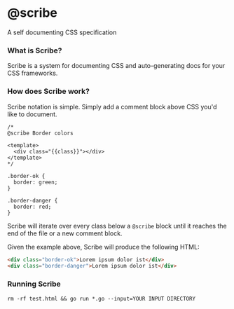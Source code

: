 # @scribe
A self documenting CSS specification

### What is Scribe?
Scribe is a system for documenting CSS and auto-generating docs for your CSS frameworks.

### How does Scribe work?
Scribe notation is simple. Simply add a comment block above CSS you'd like to document.

```
/*
@scribe Border colors

<template>
  <div class="{{class}}"></div>
</template>
*/

.border-ok {
  border: green;
}

.border-danger {
  border: red;
}
```

Scribe will iterate over every class below a `@scribe` block until it reaches the end of the file or a new comment block.

Given the example above, Scribe will produce the following HTML:

```html
<div class="border-ok">Lorem ipsum dolor ist</div>
<div class="border-danger">Lorem ipsum dolor ist</div>
```

### Running Scribe
`rm -rf test.html && go run *.go --input=YOUR INPUT DIRECTORY`